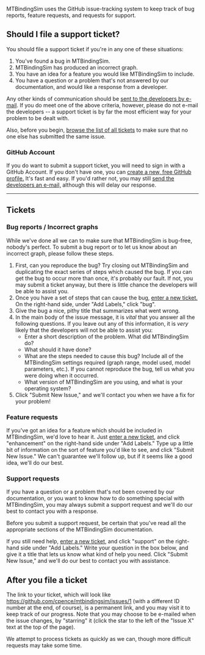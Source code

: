 <!-- WARNING: This page is specifically referenced in the MTBindingSim documentation, do not remove it without updating the Troubleshooting section of the docs! -->

MTBindingSim uses the GitHub issue-tracking system to keep track of bug reports, feature requests, and requests for support.

## Should I file a support ticket?

You should file a support ticket if you're in any one of these situations:

  1. You've found a bug in MTBindingSim.
  2. MTBindingSim has produced an incorrect graph.
  3. You have an idea for a feature you would like MTBindingSim to include.
  4. You have a question or a problem that's not answered by our documentation, and would like a response from a developer.

Any other kinds of communication should be [sent to the developers by e-mail](${DOCS}:ContactUs).  If you do meet one of the above criteria, however, please do not e-mail the developers -- a support ticket is by far the most efficient way for your problem to be dealt with.

Also, before you begin, [browse the list of all tickets](https://github.com/cpence/mtbindingsim/issues) to make sure that no one else has submitted the same issue.

### GitHub Account

If you do want to submit a support ticket, you will need to sign in with a GitHub Account.  If you don't have one, you can [create a new, free GitHub profile.](https://github.com/signup/free)  It's fast and easy.  If you'd rather not, you may still [send the developers an e-mail,](${DOCS}:ContactUs) although this will delay our response.

----------

## Tickets

### Bug reports / Incorrect graphs

While we've done all we can to make sure that MTBindingSim is bug-free, nobody's perfect.  To submit a bug report or to let us know about an incorrect graph, please follow these steps.

1. First, can you reproduce the bug?  Try closing out MTBindingSim and duplicating the exact series of steps which caused the bug.  If you can get the bug to occur more than once, it's probably our fault.  If not, you may submit a ticket anyway, but there is little chance the developers will be able to assist you.
2. Once you have a set of steps that can cause the bug, [enter a new ticket.](https://github.com/cpence/mtbindingsim/issues/new)  On the right-hand side, under "Add Labels," click "bug".
3. Give the bug a nice, pithy title that summarizes what went wrong.
4. In the main body of the issue message, it is *vital* that you answer all the following questions. If you leave out any of this information, it is *very* likely that the developers will not be able to assist you:
    * Enter a short description of the problem.  What did MTBindingSim do?
    * What should it have done?
    * What are the steps needed to cause this bug? Include all of the MTBindingSim settings required (graph range, model used, model parameters, etc.). If you cannot reproduce the bug, tell us what you were doing when it occurred.
    * What version of MTBindingSim are you using, and what is your operating system?
4. Click "Submit New Issue," and we'll contact you when we have a fix for your problem!


### Feature requests

If you've got an idea for a feature which should be included in MTBindingSim, we'd love to hear it.  Just [enter a new ticket,](https://github.com/cpence/mtbindingsim/issues/new) and click "enhancement" on the right-hand side under "Add Labels."  Type up a little bit of information on the sort of feature you'd like to see, and click "Submit New Issue."  We can't guarantee we'll follow up, but if it seems like a good idea, we'll do our best.


### Support requests

If you have a question or a problem that's not been covered by our documentation, or you want to know how to do something special with MTBindingSim, you may always submit a support request and we'll do our best to contact you with a response.

Before you submit a support request, be certain that you've read all the appropriate sections of the MTBindingSim documentation.

If you still need help, [enter a new ticket,](https://github.com/cpence/mtbindingsim/issues/new) and click "support" on the right-hand side under "Add Labels."  Write your question in the box below, and give it a title that lets us know what kind of help you need.  Click "Submit New Issue," and we'll do our best to contact you with assistance.


## After you file a ticket

The link to your ticket, which will look like <https://github.com/cpence/mtbindingsim/issues/1> (with a different ID number at the end, of course), is a permanent link, and you may visit it to keep track of our progress.  Note that you may choose to be e-mailed when the issue changes, by "starring" it (click the star to the left of the "Issue X" text at the top of the page).

We attempt to process tickets as quickly as we can, though more difficult requests may take some time.